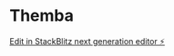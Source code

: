 # Themba

[Edit in StackBlitz next generation editor ⚡️](https://stackblitz.com/~/github.com/pmkhize000/Themba)